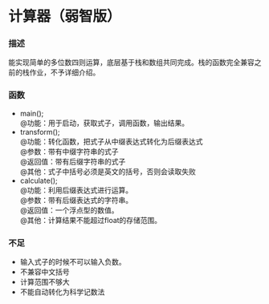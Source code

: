 # 计算器（弱智版）

### 描述
能实现简单的多位数四则运算，底层基于栈和数组共同完成。栈的函数完全兼容之前的栈作业，不予详细介绍。

### 函数
+ main();  
  @功能：用于启动，获取式子，调用函数，输出结果。
+ transform();  
  @功能：转化函数，把式子从中缀表达式转化为后缀表达式  
  @参数：带有中缀字符串的式子  
  @返回值：带有后缀字符串的式子  
  @其他：式子中括号必须是英文的括号，否则会读取失败
+ calculate();  
  @功能：利用后缀表达式进行运算。  
  @参数：带有后缀表达式的字符串。  
  @返回值：一个浮点型的数值。  
  @其他：计算结果不能超过float的存储范围。

### 不足
+ 输入式子的时候不可以输入负数。
+ 不兼容中文括号
+ 计算范围不够大
+ 不能自动转化为科学记数法